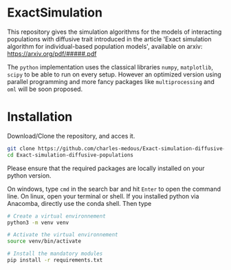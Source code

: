 # ExactSimulation
This repository gives the simulation algorithms for the 
models of interacting populations with diffusive trait introduced in the article
'Exact simulation algorithm for individual-based population models', available on arxiv:
https://arxiv.org/pdf/#####.pdf


The `python` implementation uses the classical libraries
`numpy`, `matplotlib`, `scipy` to be able 
to run on every setup. However an optimized version using 
parallel programming and more fancy packages like 
`multiprocessing` and `oml` will be soon proposed.

# Installation

Download/Clone the repository, and acces it.

```sh
git clone https://github.com/charles-medous/Exact-simulation-diffusive-populations
cd Exact-simulation-diffusive-populations

```

Please ensure that the required packages are locally 
installed on your python version.

On windows, type `cmd` in the search bar and hit `Enter`
to open the command line. On linux, open your terminal or
shell. If you installed python via Anacomba, directly 
use the conda shell. Then type

```sh
# Create a virtual environnement
python3 -m venv venv

# Activate the virtual environnement
source venv/bin/activate

# Install the mandatory modules
pip install -r requirements.txt
```
